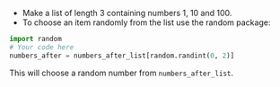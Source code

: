 - Make a list of length 3 containing numbers 1, 10 and 100.
- To choose an item randomly from the list use the random package:

```python
import random
# Your code here
numbers_after = numbers_after_list[random.randint(0, 2)]
```

This will choose a random number from `numbers_after_list`.